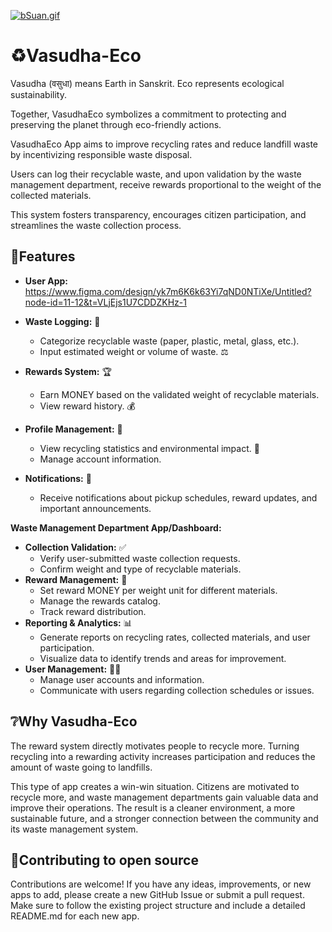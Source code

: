 [![bSuan.gif](https://s3.gifyu.com/images/bSuan.gif)](https://gifyu.com/image/bSuan)
# ♻Vasudha-Eco

Vasudha (वसुधा) means Earth in Sanskrit.
Eco represents ecological sustainability.

Together, VasudhaEco symbolizes a commitment to protecting and preserving the planet through eco-friendly actions.

VasudhaEco App aims to improve recycling rates and reduce landfill waste by incentivizing responsible waste disposal.

 Users can log their recyclable waste, and upon validation by the waste management department, receive rewards proportional to the weight of the collected materials. 
 
 This system fosters transparency, encourages citizen participation, and streamlines the waste collection process.

## 🚀Features

- **User App:** https://www.figma.com/design/yk7m6K6k63Yi7qND0NTiXe/Untitled?node-id=11-12&t=VLjEjs1U7CDDZKHz-1 

* **Waste Logging:** 📝
    * Categorize recyclable waste (paper, plastic, metal, glass, etc.).
    * Input estimated weight or volume of waste. ⚖️

* **Rewards System:** 🏆
    * Earn MONEY based on the validated weight of recyclable materials.
    * View reward history. 💰

* **Profile Management:** 👤
    * View recycling statistics and environmental impact. 🌱
    * Manage account information.
* **Notifications:** 🔔
    * Receive notifications about pickup schedules, reward updates, and important announcements.

**Waste Management Department App/Dashboard:**

* **Collection Validation:** ✅
    * Verify user-submitted waste collection requests.
    * Confirm weight and type of recyclable materials.
* **Reward Management:** 🌟
    * Set reward MONEY per weight unit for different materials.
    * Manage the rewards catalog.
    * Track reward distribution.
* **Reporting & Analytics:** 📊
    * Generate reports on recycling rates, collected materials, and user participation.
    * Visualize data to identify trends and areas for improvement.
* **User Management:** 👨‍💼
    * Manage user accounts and information.
    * Communicate with users regarding collection schedules or issues.



## ❔Why Vasudha-Eco
The reward system directly motivates people to recycle more. Turning recycling into a rewarding activity increases participation and reduces the amount of waste going to landfills.

This type of app creates a win-win situation. Citizens are motivated to recycle more, and waste management departments gain valuable data and improve their operations. The result is a cleaner environment, a more sustainable future, and a stronger connection between the community and its waste management system.



## 🤝Contributing to open source

Contributions are welcome! If you have any ideas, improvements, or new apps to add, please create a new GitHub Issue or submit a pull request. Make sure to follow the existing project structure and include a detailed README.md for each new app.

